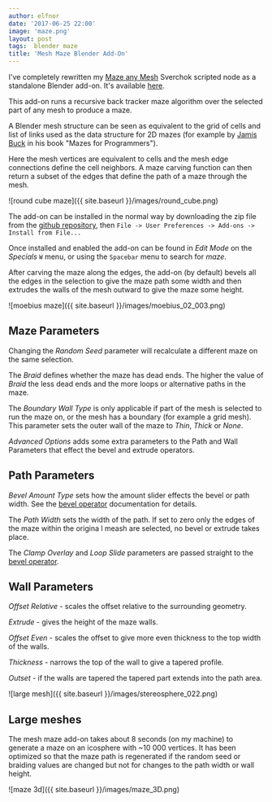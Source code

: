 ```yaml
---
author: elfnor
date: '2017-06-25 22:00'
image: 'maze.png'
layout: post
tags:  blender maze
title: 'Mesh Maze Blender Add-On'
---
```


I\'ve completely rewritten my [Maze any Mesh](%7Bfilename%7Dmaze_mesh.md) Sverchok scripted node as a standalone Blender add-on. It\'s available [here](https://github.com/elfnor/mesh_maze).

This add-on runs a recursive back tracker maze algorithm over the selected part of any mesh to produce a maze.

A Blender mesh structure can be seen as equivalent to the grid of cells and list of links used as the data structure for 2D mazes (for example by [Jamis Buck](http://weblog.jamisbuck.org/2011/2/7/maze-generation-algorithm-recap) in his book \"Mazes for Programmers\").

Here the mesh vertices are equivalent to cells and the mesh edge connections define the cell neighbors. A maze carving function can then return a subset of the edges that define the path of a maze through the mesh.

![round cube maze]({{ site.baseurl }}/images/round_cube.png)

The add-on can be installed in the normal way by downloading the zip file from the [github repository](https://github.com/elfnor/mesh_maze), then `File -> User Preferences -> Add-ons -> Install from File...`

Once installed and enabled the add-on can be found in *Edit Mode* on the *Specials* `W` menu, or using the `Spacebar` menu to search for *maze*.

After carving the maze along the edges, the add-on (by default) bevels all the edges in the selection to give the maze path some width and then extrudes the walls of the mesh outward to give the maze some height.

![moebius maze]({{ site.baseurl }}/images/moebius_02_003.png)

## Maze Parameters

Changing the *Random Seed* parameter will recalculate a different maze on the same selection.

The *Braid* defines whether the maze has dead ends. The higher the value of *Braid* the less dead ends and the more loops or alternative paths in the maze.

The *Boundary Wall Type* is only applicable if part of the mesh is selected to run the maze on, or the mesh has a boundary (for example a grid mesh). This parameter sets the outer wall of the maze to *Thin*, *Thick* or *None*.

*Advanced Options* adds some extra parameters to the Path and Wall Parameters that effect the bevel and extrude operators.

## Path Parameters

*Bevel Amount Type* sets how the amount slider effects the bevel or path width. See the [bevel operator](https://docs.blender.org/manual/en/dev/modeling/meshes/editing/subdividing/bevel.html) documentation for details.

The *Path Width* sets the width of the path. If set to zero only the edges of the maze within the origina l meash are selected, no bevel or extrude takes place.

The *Clamp Overlay* and *Loop Slide* parameters are passed straight to the [bevel operator](https://docs.blender.org/manual/en/dev/modeling/meshes/editing/subdividing/bevel.html).

## Wall Parameters

*Offset Relative* - scales the offset relative to the surrounding geometry.

*Extrude* - gives the height of the maze walls.

*Offset Even* - scales the offset to give more even thickness to the top width of the walls.

*Thickness* - narrows the top of the wall to give a tapered profile.

*Outset* - if the walls are tapered the tapered part extends into the path area.

![large mesh]({{ site.baseurl }}/images/stereosphere_022.png)

## Large meshes

The mesh maze add-on takes about 8 seconds (on my machine) to generate a maze on an icosphere with \~10 000 vertices. It has been optimized so that the maze path is regenerated if the random seed or braiding values are changed but not for changes to the path width or wall height.

![maze 3d]({{ site.baseurl }}/images/maze_3D.png)
